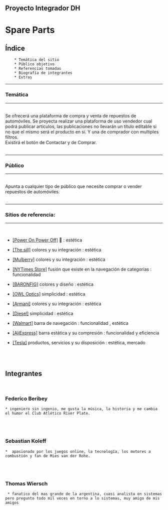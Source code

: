 ## Proyecto Integrador DH
# **Spare Parts**

## Índice

        * Temática del sitio
        * Público objetivo
        * Referencias tomadas
        * Biografía de integrantes
        * Extras
---
### Temática
---

<br>
Se ofrecerá una plataforma de compra y venta de repuestos de automóviles. Se proyecta realizar una plataforma de uso vendedor cual podrá publicar artículos, las publicaciones no llevarán un título editable si no que el mismo será el producto en sí. Y una de comprador con multiples filtros.
<br>
Existirá el botón de Contactar y de Comprar.
<br>
<br>

---
### Público
---

<br>
Apunta a cualquier tipo de público que necesite comprar o vender repuestos de automóviles.
<br>
<br>

---
### Sitios de referencia:
---

<br>

* <a href="https://poweronpoweroff.com/">[Power On Power Off]</a> 🤯 : estética

* <a href="https://www.thesill.com/?ref=ecommdesign">[The sill]</a> colores y su integración : estética

* <a href="https://www.mulberry.com/ar/ ">[Mulberry]</a> colores y su integración : estética

* <a href="https://store.nytimes.com/ ">[NYTimes Store]</a> fusión que existe en la navegación de categorias : funcionalidad

* <a href="https://www.baronfig.com/ ">[BARONFIG]</a> colores y diseño : estética

* <a href="https://www.owloptics.com/en/shop">[OWL Optics]</a> simplicidad : estética

* <a href="https://www.armani.com/us/armanicom">[Armani]</a>  colores y su integración : estética

* <a href="https://shop.diesel.com/en/">[Diesel]</a> simplicidad : estética

* <a href="https://www.walmart.com/">[Walmart]</a> barra de navegación : funcionalidad , estética

* <a href="https://es.aliexpress.com/">[AliExpress]</a> barra estática y su compresión : funcionalidad y eficiencia

* <a href="https://shop.tesla.com/">[Tesla]</a> productos, servicios y su disposición : estética, mercado

<br>
<br>

## Integrantes
<br>

### Federico Beribey
    * ingeniero sin ingenio, me gusta la música, la historia y me cambia el humor el Club Atlético River Plate.
<br>
<br>

### Sebastian Koleff
    *  apasionado por los juegos online, la tecnología, los motores a combustión y fan de Mies van der Rohe.
<br>
<br>

### Thomas Wiersch
     * fanatico del mas grande de la argentina, cuasi analista en sistemas pero pregunto todo mil veces en torno a lo sistemas, muy amigo de mis amigos
